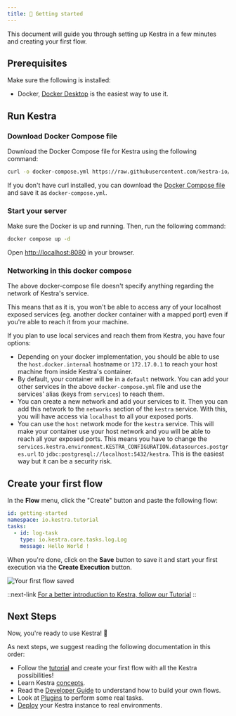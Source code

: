 ```yaml
---
title: 🚀 Getting started
---
```


This document will guide you through setting up Kestra in a few minutes and creating your first flow.

## Prerequisites

Make sure the following is installed:
- Docker, [Docker Desktop](https://docs.docker.com/get-docker/) is the easiest way to use it.

## Run Kestra

### Download Docker Compose file

Download the Docker Compose file for Kestra using the following command:

```bash
curl -o docker-compose.yml https://raw.githubusercontent.com/kestra-io/kestra/develop/docker-compose.yml
```

If you don't have curl installed, you can download the [Docker Compose file](https://github.com/kestra-io/kestra/blob/develop/docker-compose.yml) and save it as `docker-compose.yml`.

### Start your server

Make sure the Docker is up and running. Then, run the following command:

```bash
docker compose up -d
```

Open [http://localhost:8080](http://localhost:8080) in your browser.

### Networking in this docker compose

The above docker-compose file doesn't specify anything regarding the network of Kestra's service.

This means that as it is, you won't be able to access any of your localhost exposed services (eg. another docker container with a mapped port) even if you're able to reach it from your machine.

If you plan to use local services and reach them from Kestra, you have four options:
- Depending on your docker implementation, you should be able to use the `host.docker.internal` hostname or `172.17.0.1` to reach your host machine from inside Kestra's container.
- By default, your container will be in a `default` network. You can add your other services in the above `docker-compose.yml` file and use the services' alias (keys from `services`) to reach them.
- You can create a new network and add your services to it. Then you can add this network to the `networks` section of the `kestra` service. With this, you will have access via `localhost` to all your exposed ports.
- You can use the `host` network mode for the `kestra` service. This will make your container use your host network and you will be able to reach all your exposed ports. This means you have to change the `services.kestra.environment.KESTRA_CONFIGURATION.datasources.postgres.url` to `jdbc:postgresql://localhost:5432/kestra`. This is the easiest way but it can be a security risk.

## Create your first flow

In the **Flow** menu, click the "Create" button and paste the following flow:

```yaml
id: getting-started
namespace: io.kestra.tutorial
tasks:
  - id: log-task
    type: io.kestra.core.tasks.log.Log
    message: Hello World !
```

When you're done, click on the **Save** button to save it and start your first execution via the **Create Execution** button.

![Your first flow saved](/docs/getting-started/saved.png)

::next-link
[For a better introduction to Kestra, follow our Tutorial](./02.tutorial/index.md)
::

## Next Steps

Now, you're ready to use Kestra! :rocket:

As next steps, we suggest reading the following documentation in this order:
- Follow the [tutorial](./02.tutorial/index.md) and create your first flow with all the Kestra possibilities!
- Learn Kestra [concepts](./03.concepts/index.md).
- Read the [Developer Guide](./05.developer-guide/index.md) to understand how to build your own flows.
- Look at [Plugins](../plugins/index.md) to perform some real tasks.
- [Deploy](./09.administrator-guide/index.md) your Kestra instance to real environments.
